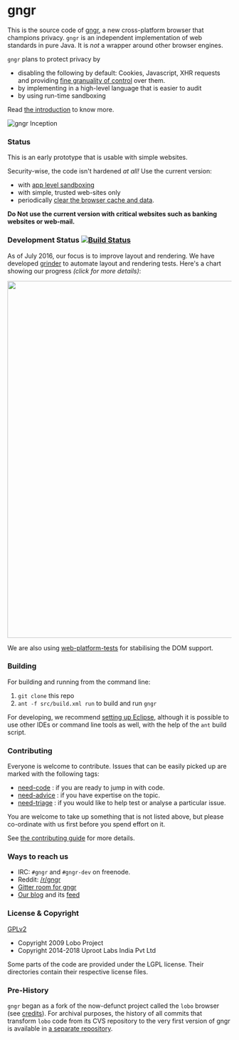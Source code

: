 gngr
====

This is the source code of [gngr](https://gngr.info), a new cross-platform browser that champions privacy. `gngr`
is an independent implementation of web standards in pure Java. It is *not* a wrapper around other browser engines.

`gngr` plans to protect privacy by
* disabling the following by default: Cookies, Javascript, XHR requests and providing [fine granuality of control](https://github.com/UprootLabs/gngr/wiki/RequestManager) over them.
* by implementing in a high-level language that is easier to audit
* by using run-time sandboxing

Read [the introduction](https://gngr.info/doc/introduction.html) to know more.

![gngr Inception](https://gngr.info/media/img/screens/v03.10/gngrInception.png)

### Status
This is an early prototype that is usable with simple websites.

Security-wise, the code isn't hardened *at all!* Use the current version:
 * with [app level sandboxing](https://github.com/UprootLabs/gngr/wiki/App-Sandboxing) 
 * with simple, trusted web-sites only
 * periodically [clear the browser cache and data](https://github.com/UprootLabs/gngr/wiki/Clearing-cache-and-data).

**Do Not use the current version with critical websites such as banking websites or web-mail.**

### Development Status [![Build Status](https://travis-ci.org/UprootLabs/gngr.svg?branch=master)](https://travis-ci.org/UprootLabs/gngr)

As of July 2016, our focus is to improve layout and rendering. We have developed
[grinder](https://github.com/UprootLabs/grinder) to automate layout and rendering tests. Here's a chart showing our progress *(click for more details)*:

<a target="_blank" href="https://gngr.info/awty/"><img width="800" src="https://gngr.info/awty/ChartCSS21.PNG"></img></a>

We are also using [web-platform-tests](https://github.com/w3c/web-platform-tests/) for
stabilising the DOM support.

### Building

For building and running from the command line:

  1. `git clone` this repo
  2. `ant -f src/build.xml run` to build and run `gngr`

For developing, we recommend [setting up Eclipse](https://github.com/UprootLabs/gngr/wiki/Developer:Setup), although it
is possible to use other IDEs or command line tools as well, with the help of the `ant` build script.

### Contributing

Everyone is welcome to contribute. Issues that can be easily picked up are marked with the
following tags:
* [need-code](https://github.com/UprootLabs/gngr/labels/need-code) : if you are ready to jump in with code.
* [need-advice](https://github.com/UprootLabs/gngr/labels/need-advice) : if you have expertise on the topic.
* [need-triage](https://github.com/UprootLabs/gngr/labels/need-triage) : if you would like to help test or analyse a particular issue.

You are welcome to take up something that is not listed above, but please co-ordinate with us first
before you spend effort on it.

See [the contributing guide](CONTRIBUTING.md) for more details.

### Ways to reach us
  * IRC: `#gngr` and `#gngr-dev` on freenode.
  * Reddit: [/r/gngr](https://reddit.com/r/gngr)
  * [Gitter room for gngr](https://gitter.im/UprootLabs/gngr)
  * [Our blog](https://blog.gngr.info) and its [feed](https://blog.gngr.info/feed.xml)

### License & Copyright
[GPLv2](https://www.gnu.org/licenses/gpl-2.0.html)

 * Copyright 2009 Lobo Project
 * Copyright 2014-2018 Uproot Labs India Pvt Ltd

Some parts of the code are provided under the LGPL license. Their directories contain their respective license files.

### Pre-History
`gngr` began as a fork of the now-defunct project called the `lobo` browser (see [credits](https://gngr.info/doc/credits.html)).
For archival purposes, the history of all commits that transform `lobo` code from its CVS repository to the very first version of gngr is available in [a separate repository](https://github.com/UprootLabs/gngrPreHistoric).

